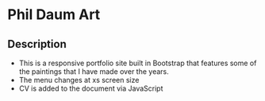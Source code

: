 # Phil Daum Art

## Description
- This is a responsive portfolio site built in Bootstrap that features some of the paintings that I have made over the years.
- The menu changes at xs screen size
- CV is added to the document via JavaScript
